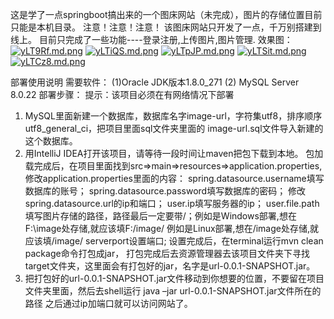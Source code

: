 这是学了一点springboot搞出来的一个图床网站（未完成），图片的存储位置目前只能是本机目录。
注意！注意！注意！
该图床网站只开发了一点，千万别搭建到线上。
目前只完成了一些功能----登录注册,上传图片,图片管理.
效果图：
[![yLT9Rf.md.png](https://s3.ax1x.com/2021/02/24/yLT9Rf.md.png)](https://imgtu.com/i/yLT9Rf)
[![yLTiQS.md.png](https://s3.ax1x.com/2021/02/24/yLTiQS.md.png)](https://imgtu.com/i/yLTiQS)
[![yLTpJP.md.png](https://s3.ax1x.com/2021/02/24/yLTpJP.md.png)](https://imgtu.com/i/yLTpJP)
[![yLTSit.md.png](https://s3.ax1x.com/2021/02/24/yLTSit.md.png)](https://imgtu.com/i/yLTSit)
[![yLTCz8.md.png](https://s3.ax1x.com/2021/02/24/yLTCz8.md.png)](https://imgtu.com/i/yLTCz8)

部署使用说明
需要软件： (1)Oracle JDK版本1.8.0_271  (2) MySQL Server 8.0.22
部署步骤：
提示：该项目必须在有网络情况下部署
1. MySQL里面新建一个数据库，数据库名字image-url，字符集utf8，排序顺序utf8_general_ci，把项目里面sql文件夹里面的
image-url.sql文件导入新建的这个数据库。
2. 用IntelliJ IDEA打开该项目，请等待一段时间让maven把包下载到本地。
包加载完成后，在项目里面找到src=>main=>resources=>application.properties,
修改application.properties里面的内容：
spring.datasource.username填写数据库的账号；
spring.datasource.password填写数据库的密码；
修改spring.datasource.url的ip和端口；
user.ip填写服务器的ip；
user.file.path填写图片存储的路径，路径最后一定要带/；例如是Windows部署,想在F:\image处存储,就应该填F:/image/  例如是Linux部署,想在/image处存储,就应该填/image/
serverport设置端口;
设置完成后，在terminal运行mvn clean package命令打包成jar，
打包完成后去资源管理器去该项目文件夹下寻找target文件夹，这里面会有打包好的jar，名字是url-0.0.1-SNAPSHOT.jar。
3. 把打包好的url-0.0.1-SNAPSHOT.jar文件移动到你想要的位置，不要留在项目文件夹里面，然后去shell运行
java  –jar  url-0.0.1-SNAPSHOT.jar文件所在的路径
之后通过ip加端口就可以访问网站了。
